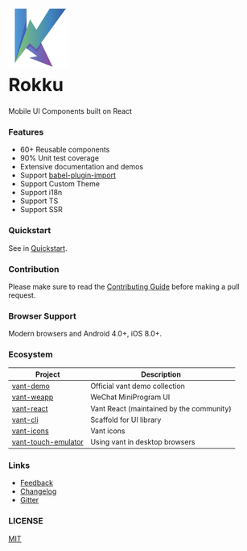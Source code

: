 <div class="card">
  <div class="rokku-doc-intro">
    <img class="rokku-doc-intro__logo" style="width: 120px; height: 120px;" src="../../public/logo.png">
    <h2 style="margin: 0; font-size: 36px; line-height: 60px;">Rokku</h2>
    <p>Mobile UI Components built on React</p>
  </div>
</div>

### Features

- 60+ Reusable components
- 90% Unit test coverage
- Extensive documentation and demos
- Support [babel-plugin-import](https://github.com/ant-design/babel-plugin-import)
- Support Custom Theme
- Support i18n
- Support TS
- Support SSR

### Quickstart

See in [Quickstart](#/en-US/quickstart).

### Contribution

Please make sure to read the [Contributing Guide](https://github.com/youzan/vant/blob/dev/.github/CONTRIBUTING.md) before making a pull request.

### Browser Support

Modern browsers and Android 4.0+, iOS 8.0+.

### Ecosystem

| Project | Description |
| --- | --- |
| [vant-demo](https://github.com/youzan/vant-demo) | Official vant demo collection |
| [vant-weapp](https://github.com/youzan/vant-weapp) | WeChat MiniProgram UI |
| [vant-react](https://github.com/mxdi9i7/vant-react) | Vant React (maintained by the community) |
| [vant-cli](https://github.com/youzan/vant/tree/dev/packages/vant-cli) | Scaffold for UI library |
| [vant-icons](https://github.com/youzan/vant/tree/dev/packages/vant-icons) | Vant icons |
| [vant-touch-emulator](https://github.com/youzan/vant/tree/dev/packages/vant-touch-emulator) | Using vant in desktop browsers |

### Links

- [Feedback](https://github.com/youzan/vant/issues)
- [Changelog](#/en-US/changelog)
- [Gitter](https://gitter.im/vant-contrib/discuss?utm_source=share-link&utm_medium=link&utm_campaign=share-link)

### LICENSE

[MIT](https://zh.wikipedia.org/wiki/MIT%E8%A8%B1%E5%8F%AF%E8%AD%89)
